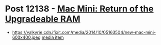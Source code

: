 # Post 12138 - [Mac Mini: Return of the Upgradeable RAM](https://www.ifixit.com/News/12138/mac-mini-2018-teardown)

- https://valkyrie.cdn.ifixit.com/media/2014/10/05163504/new-mac-mini-600x400.jpeg [media item](media-27971.md)